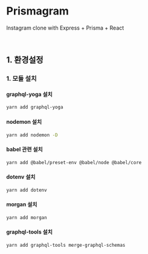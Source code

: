 # Prismagram

Instagram clone with Express + Prisma + React 

<br>

## 1. 환경설정 

### 1. 모듈 설치 

#### graphql-yoga 설치 
```bash
yarn add graphql-yoga
```

#### nodemon 설치 
```bash
yarn add nodemon -D
```

#### babel 관련 설치 
```bash
yarn add @babel/preset-env @babel/node @babel/core
```

#### dotenv 설치 
```bash
yarn add dotenv 
```

#### morgan 설치 
```bash
yarn add morgan 
```

#### graphql-tools 설치 
```
yarn add graphql-tools merge-graphql-schemas
```



